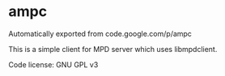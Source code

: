 # ampc
Automatically exported from code.google.com/p/ampc

This is a simple client for MPD server which uses libmpdclient.

Code license: GNU GPL v3
